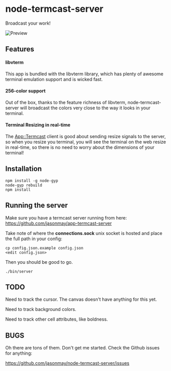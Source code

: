 node-termcast-server
====================

Broadcast your work!

![Preview](https://github.com/jasonmay/node-termcast-server/raw/master/doc/preview.png "node-termcast-server")

Features
--------

#### libvterm

This app is bundled with the libvterm library, which has plenty of awesome terminal emulation support and is wicked fast.

#### 256-color support

Out of the box, thanks to the feature richness of libvterm, node-termcast-server will broadcast the colors very close to the way it looks in your terminal.

#### Terminal Resizing in real-time

The [App::Termcast](http://metacpan.org/module/App::Termcast) client is good about sending resize signals to the server, so when you resize you terminal, you will see the terminal on the web resize in real-time, so there is no need to worry about the dimensions of your terminal!

Installation
------------

```
npm install -g node-gyp
node-gyp rebuild
npm install
```

Running the server
------------------

Make sure you have a termcast server running from here: https://github.com/jasonmay/app-termcast-server

Take note of where the **connections.sock** unix socket is hosted and place the full path in your config:

```
cp config.json.example config.json
<edit config.json>
```

Then you should be good to go.

```
./bin/server
```

TODO
----

Need to track the cursor. The canvas doesn't have anything for this yet.

Need to track background colors.

Need to track other cell attributes, like boldness.

BUGS
----

Oh there are tons of them. Don't get me started. Check the Github issues for anything:

https://github.com/jasonmay/node-termcast-server/issues
